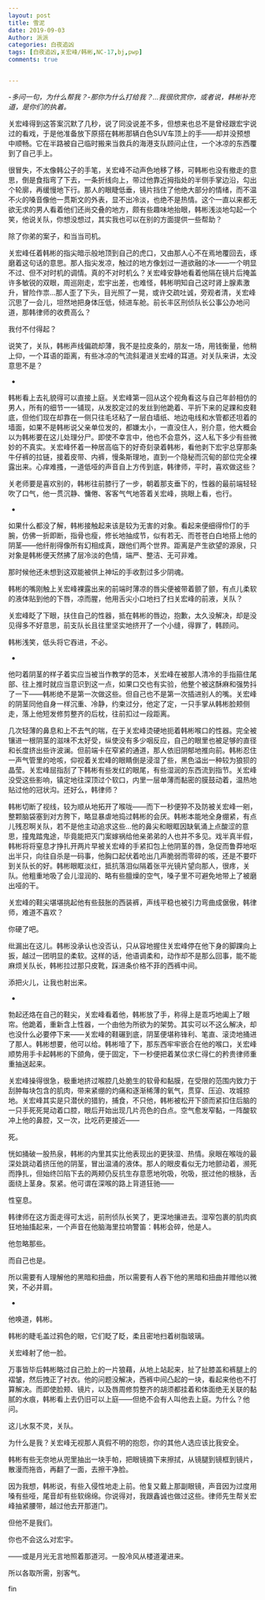 ```yaml
---
layout: post
title: 雪泥
date: 2019-09-03
Author: 派派
categories: 白夜追凶
tags: [白夜追凶,关宏峰/韩彬,NC-17,bj,pwp]
comments: true


---
```


*-多问一句，为什么帮我？-那你为什么打给我？…我很欣赏你，或者说，韩彬补充道，是你们的执着。*

关宏峰得到这答案沉默了几秒，说了同没说差不多，但想来也总不是曾经跟宏宇说过的看戏，于是他准备放下原搭在韩彬那辆白色SUV车顶上的手——却并没预想中顺畅。它在半路被自己临时搬来当救兵的海港支队顾问止住，一个冰凉的东西覆到了自己手上。

很冒失，不太像韩公子的手笔，关宏峰不动声色地移了移，可韩彬也没有撤走的意思，倒是食指弯了下去，一条折线向上，带过他靠近拇指处的半侧手掌边沿，勾出个轮廓，再缓慢地下行。那人的眼睫低垂，镜片挡住了他绝大部分的情绪，而不温不火的嗓音像他一贯斯文的外表，显不出冷淡，也绝不是热情。这个一直以来都无欲无求的男人看着他们还尚交叠的地方，颇有些趣味地抬眼，韩彬浅淡地勾起一个笑，他说关队，你想没想过，其实我也可以在别的方面提供一些帮助？

除了你弟的案子，和当当司机。

关宏峰任着韩彬的指尖暗示般地顶到自己的虎口，又由那人心不在焉地覆回去，琢磨着这句话的意思。那人指尖发凉，触过的地方像划过一道欲融的冰——一个明显不过、但不对时机的调情。真的不对时机么？关宏峰安静地看着他隔在镜片后掩盖许多敏锐的双眼，周巡刚走，宏宇出差，也难怪，韩彬明知自己这时肾上腺素激升，冒险作祟…那人歪了下头，目光照了一晃，或许交疏吐诚，旁观者清，关宏峰沉思了一会儿，坦然地把身体压低，倾进车舱。前长丰区刑侦队长公事公办地问道，那韩律师的收费高么？

我付不付得起？

说笑了，关队，韩彬声线偏疏却薄，我不是拉皮条的，朋友一场，用钱衡量，他稍上仰，一个耳语的距离，有些冰凉的气流斜灌进关宏峰的耳道。对关队来讲，太没意思不是？

-

韩彬看上去礼貌得可以直接上庭。关宏峰第一回从这个视角看这与自己年龄相仿的男人，所有的细节一一铺现，从发胶定过的发丝到他跪着、平折下来的足踝和皮鞋底，但他们现在却靠在一侧只往毛坯粘了一层白墙纸、地边电线和水管都还坦着的墙面，如果不是韩彬说父亲单位发的，都嫌太小，一直没住人，别介意，他大概会以为韩彬要在这儿处理分尸。即使不幸言中，他也不会意外，这人私下多少有些微妙的不真实。关宏峰怀着一种居高临下的好奇刻录着韩彬，看他剥下宏宇总穿那条牛仔裤的拉链，接着皮带、内裤，慢条斯理地，直到一个隐秘而沉甸的部位完全裸露出来。心痒难搔，一道低哑的声音自上方传到底，韩律师，平时，喜欢做这些？

关老师要是喜欢别的，韩彬往前膝行了一步，朝着那支垂下的，性器的最前端轻轻吹了口气，他一贯沉静、慵倦、客客气气地答着关宏峰，挑眼上看，也行。

-

如果什么都没了解，韩彬接触起来该是较为无害的对象。看起来便细得伶仃的手腕，仿佛一折即断，指骨也瘦，修长地抽成节，似有若无、而苍苍白白地搭上他的阴茎——他纤削得像所有幻相成真，跟他们两个世界。距离是产生欲望的源泉，只对象是韩彬便天然拂了层冷淡的色情，端严、整洁、无可非难。

那时候他还未想到这双能被供上神坛的手收割过多少阴魂。

韩彬的嘴刚触上关宏峰裸露出来的前端时薄凉的唇尖便被带着颤了颤，有点儿柔软的液体贴到他的下唇，凉而腥，他用舌尖小口地扫了扫关宏峰的前液，关队？

关宏峰眨了下眼，扶住自己的性器，抵在韩彬的唇边，抱歉，太久没解决，却是没见得多不好意思，前支队长且往里坚实地挤开了一个小缝，得罪了，韩顾问。

韩彬浅笑，低头将它吞进，不必。

-

他叼着阴茎的样子着实应当被当作教学的范本，关宏峰在被那人清冷的手指箍住尾部、往上推时就应当意识到这一点，如果口交也有实验，他整个被这酥麻和强势抖了一下——韩彬绝不是第一次做这些。但自己也不是第一次插进别人的嘴。关宏峰的阴茎同他自身一样沉重、冷静，约束过分，他定了定，一只手掌从韩彬脸颊侧走，落上他短发修剪整齐的后枕，往前扣过一段距离。

几次轻薄的鼻息和上不去气的喘，在于关宏峰烫硬地扼着韩彬喉口的性器。完全被镶进一根阴茎的滋味不太好受，纵使没有多少咽反应，自己的眼里也被足够的直径和长度挤出些许波澜。但前端卡在窄紧的通道，那人依旧阴郁地推向前。韩彬忍住一声气管里的呛咳，仰视着关宏峰的眼睛倒是浸湿了些，黑色溢出一种较为狼狈的晶莹。关宏峰屈指刮了下韩彬有些发红的眼尾，有些湿润的东西流到指节。关宏峰没受这些影响，镇定地往深顶过个软口，内里一层单薄而黏密的膜鼓动着，温热地贴过他的冠状沟。还好么，韩律师？

韩彬切断了视线，较为顺从地拓开了喉咙——而下一秒便猝不及防被关宏峰一剜，整颗脑袋塞到对方胯下，略显暴虐地捣过韩彬的会厌。韩彬本能地全身绷紧，有点儿残忍啊关队，若不是他主动追求这些…他的鼻尖和眼眶因缺氧涌上点酸涩的意思，撞鬼踏鬼途，毕竟能把灭门案嫁祸给他亲弟弟的人也并不多见。戏半真半假，韩彬将将窒息才挣扎开两片早被关宏峰的手紧扣包上他阴茎的唇，急促而鲁莽地呕出半只，向往自杀是一码事，他胸口起伏着呛出几声脆弱而零碎的咳，还是不要吓到关队长的好。韩彬眼眶淡红，抵抗落泪似隔着张平光镜片望向那人，很疼，关队。他粗重地吸了会儿湿润的、略有些膻燥的空气，嗓子里不可避免地带上了被磨出哑的干。

关宏峰的鞋尖堪堪挑起他有些鼓胀的西装裤，声线平稳也被引力弯曲成倨傲，韩律师，难道不喜欢？

你硬了吧。

纰漏出在这儿。韩彬没承认也没否认，只从容地握住关宏峰停在他下身的脚踝向上扳，越过一团明显的柔软。这样的话，他语调柔和，动作却不是那么回事，能不能麻烦关队长，韩彬拉过那只皮靴，踩进条价格不菲的西裤中间。

添把火儿，让我也射出来。

-

勃起还烙在自己的鞋尖，关宏峰看着他，韩彬放了手，称得上是乖巧地阖上了眼帘。他跪着，重新含上性器，一个由他为所欲为的架势。其实可以不这么解决，却也没什么必要停下来——关宏峰的鞋碾到底，阴茎便堪称锋利、笔直、滚烫地捅进了那人。韩彬想要，他可以给。韩彬噎了下，那东西牢牢嵌合在他的喉口，关宏峰顺势用手卡起韩彬的下颌角，便于固定，下一秒便把着某位求仁得仁的矜贵律师重重抽送起来。

关宏峰操得很急，极重地挤过喉腔几处脆生的软骨和黏膜，在受限的范围内致力于刮肿每块包含的肌肉，带来紧绷的灼痛和逐渐稀薄的氧气，贯穿、压迫、攻城掠地。关宏峰其实是只潜伏的猎豹，捕食，不只他，韩彬被松开下颌而紧扣住后脑的一只手死死晃动着口腔，眼后开始出现几片亮色的白点。空气愈发窄黏，一阵酸软冲上他的鼻腔，又一次，比吃药更接近——

死。

恍如捅破一股热泉，韩彬的内里其实比他表现出的更狭湿、热情。泉眼在喉咙的最深处跳动着挤压他的阴茎，冒出温涌的液体。那人的眼皮看似无力地颤动着，濒死而挣扎，但始终凹陷下去的两颊仍反抗生存意愿地吮吸，吮吸，抿过他的根脉，舌面绕上茎身。泵紧。他可谓在深喉的路上背道狂驰——

性窒息。

韩律师在这方面走得可太远，前刑侦队长笑了，更深地攘进去。湿窄包裹的肌肉疯狂地抽搐起来，一个声音在他脑海里拉响警笛：韩彬会碎，他是人。

他忽略那些。

而自己也是。

所以需要有人理解他的黑暗和扭曲，所以需要有人吞下他的黑暗和扭曲并赠他以微笑，不必并肩。

-

他唤道，韩彬。

韩彬的睫毛盖过鸦色的眼，它们眨了眨，柔且密地扫着树脂玻璃。

关宏峰射了他一脸。

万事皆毕后韩彬略过自己脸上的一片狼藉，从地上站起来，扯了扯膝盖和裤腿上的褶皱，然后拽正了衬衣。他的问题没解决，西裤中间凸起的一块，看起来他也不打算解决。而即使脸颊、镜片，以及唇周修剪整齐的胡须都挂着和体面绝无关联的黏腻的水痕，韩彬看上去仍旧可以上庭——但绝不会有人叫他去上庭。为什么？他问。

这儿水泵不灵，关队。

为什么是我？关宏峰无视那人真假不明的抱怨，你的其他人选应该比我安全。

韩彬有些无奈地从兜里抽出一块手帕，把眼镜摘下来擦拭，从镜腿到镜框到镜片，散漫而拖沓，再翻了一面，去擦干净脸。

因为我想，韩彬说，有些入侵性地走上前。他复又戴上那副眼镜，声音因为过度用嗓有些哑，尾音却有些软绵绵。你说得对，我跟鑫诚也做过这些。律师先生帮关宏峰抽紧腰带，越过他去开那道门。

但他不是我们。

你也不会这么对宏宇。

——或是月光无言地照着那道河。一股冷风从楼道灌进来。

所以各取所需，别客气。




fin

